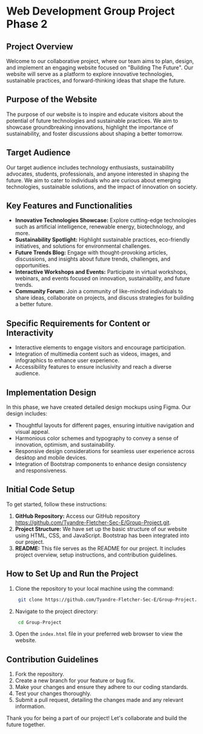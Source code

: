 # Web Development Group Project Phase 2

## Project Overview

Welcome to our collaborative project, where our team aims to plan, design, and implement an engaging website focused on "Building The Future". Our website will serve as a platform to explore innovative technologies, sustainable practices, and forward-thinking ideas that shape the future.

## Purpose of the Website

The purpose of our website is to inspire and educate visitors about the potential of future technologies and sustainable practices. We aim to showcase groundbreaking innovations, highlight the importance of sustainability, and foster discussions about shaping a better tomorrow.

## Target Audience

Our target audience includes technology enthusiasts, sustainability advocates, students, professionals, and anyone interested in shaping the future. We aim to cater to individuals who are curious about emerging technologies, sustainable solutions, and the impact of innovation on society.

## Key Features and Functionalities

- **Innovative Technologies Showcase:** Explore cutting-edge technologies such as artificial intelligence, renewable energy, biotechnology, and more.
- **Sustainability Spotlight:** Highlight sustainable practices, eco-friendly initiatives, and solutions for environmental challenges.
- **Future Trends Blog:** Engage with thought-provoking articles, discussions, and insights about future trends, challenges, and opportunities.
- **Interactive Workshops and Events:** Participate in virtual workshops, webinars, and events focused on innovation, sustainability, and future trends.
- **Community Forum:** Join a community of like-minded individuals to share ideas, collaborate on projects, and discuss strategies for building a better future.

## Specific Requirements for Content or Interactivity

- Interactive elements to engage visitors and encourage participation.
- Integration of multimedia content such as videos, images, and infographics to enhance user experience.
- Accessibility features to ensure inclusivity and reach a diverse audience.

## Implementation Design

In this phase, we have created detailed design mockups using Figma. Our design includes:
- Thoughtful layouts for different pages, ensuring intuitive navigation and visual appeal.
- Harmonious color schemes and typography to convey a sense of innovation, optimism, and sustainability.
- Responsive design considerations for seamless user experience across desktop and mobile devices.
- Integration of Bootstrap components to enhance design consistency and responsiveness.

## Initial Code Setup

To get started, follow these instructions:

1. **GitHub Repository:** Access our GitHub repository https://github.com/Tyandre-Fletcher-Sec-E/Group-Project.git.
2. **Project Structure:** We have set up the basic structure of our website using HTML, CSS, and JavaScript. Bootstrap has been integrated into our project.
3. **README:** This file serves as the README for our project. It includes project overview, setup instructions, and contribution guidelines.

## How to Set Up and Run the Project

1. Clone the repository to your local machine using the command:
   ```bash
    git clone https://github.com/Tyandre-Fletcher-Sec-E/Group-Project.git
    ```

2. Navigate to the project directory:
   ```bash
    cd Group-Project
    ```

3. Open the `index.html` file in your preferred web browser to view the website.

## Contribution Guidelines

1. Fork the repository.
2. Create a new branch for your feature or bug fix.
3. Make your changes and ensure they adhere to our coding standards.
4. Test your changes thoroughly.
5. Submit a pull request, detailing the changes made and any relevant information.

Thank you for being a part of our project! Let's collaborate and build the future together.
